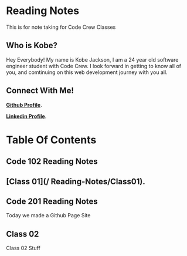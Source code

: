 # Reading Notes 

This is for note taking for Code Crew Classes 


## Who is Kobe? 

Hey Everybody! My name is Kobe Jackson, I am a 24 year old software engineer student with Code Crew. I look forward in getting to know all of you, and comtinuing on this web development journey with you all. 


## Connect With Me!

[**Github Profile**](/https://github.com/kobejackson98/).

[**Linkedin Profile**](/https://www.linkedin.com/in/kobejackson98/).


# Table Of Contents

## Code 102 Reading Notes
## [Class 01](/ Reading-Notes/Class01).

## Code 201 Reading Notes


Today we made a Github Page Site

## Class 02

Class 02 Stuff 
